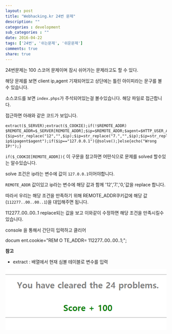 ```yaml
---
layout: post
title: "Webhacking.kr 24번 문제"
description: ""
categories : development
sub_categories : ""
date: 2016-04-22
tags: ['24번', '쉬는문제', '쉬운문제']
comments: true
share: true
---
```


24번문제는 100 스코어 문제이며 잠시 쉬어가는 문제라고도 할 수 있다.

해당 문제를 보면 client ip,agent 기재되어있고 상단에는 틀린 아이피라는 문구를 볼 수 있습니다.

소스코드를 보면 `index.phps`가 주석되어있는걸 볼수있습니다. 해당 파일로 접근합니다.

  

접근하면 아래와 같은 코드가 보입니다.

  

    extract($_SERVER);extract($_COOKIE);if(!$REMOTE_ADDR) $REMOTE_ADDR=$_SERVER[REMOTE_ADDR];$ip=$REMOTE_ADDR;$agent=$HTTP_USER_AGENT;if($_COOKIE[REMOTE_ADDR]){$ip=str_replace("12","",$ip);$ip=str_replace("7.","",$ip);$ip=str_replace("0.","",$ip);}echo("client ip$ipagent$agent");if($ip=="127.0.0.1"){@solve();}else{echo("Wrong IP!");}

  

`if($_COOKIE[REMOTE_ADDR]){` 이 구문을 참고하면 어떤식으로 문제를 solved 할수있는 알수있습니다.

solve 조건은 ip라는 변수에 값이 `127.0.0.1`이어야합니다.

`REMOTE_ADDR` 값이있고 ip라는 변수에 해당 값과 함께 '12','7.','0,'값을 replace 합니다.

따라서 우리는 해당 조건을 만족하기 위해 REMOTE_ADDR쿠키값에 해당 값(`112277..00..00..1`)을 대입해주면 됩니다.

112277..00..00..1 replace되는 값을 보고 이와같이 수정하면 해당 조건을 만족시킬수있습니다.

  

console 을 통해서 간단히 입력하고 클리어

docum ent.cookie="REM O TE_ADDR= 112277..00..00..1;";

  

**참고**

  * extract : 배열에서 현재 심볼 테이블로 변수를 입력

  

![](/assets/images/posts/600/25073733571A0A612B52BE.PNG)

  

  

  

